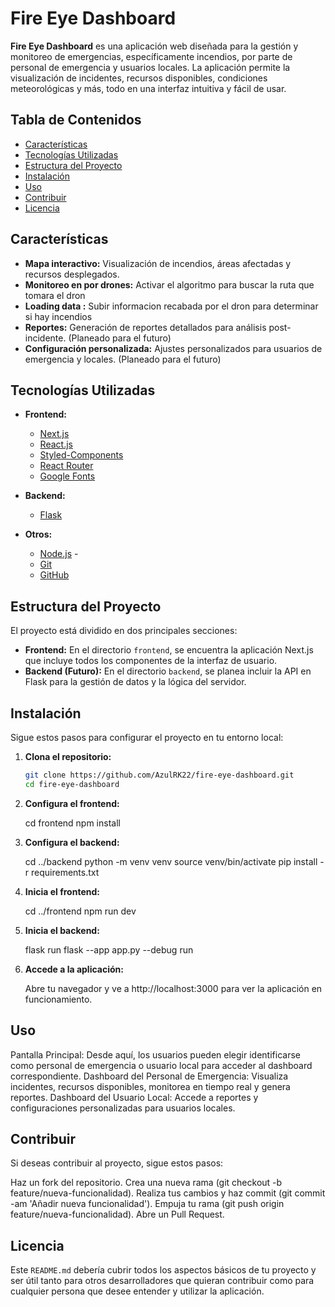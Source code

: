 # Fire Eye Dashboard

**Fire Eye Dashboard** es una aplicación web diseñada para la gestión y monitoreo de emergencias, específicamente incendios, por parte de personal de emergencia y usuarios locales. La aplicación permite la visualización de incidentes, recursos disponibles, condiciones meteorológicas y más, todo en una interfaz intuitiva y fácil de usar.

## Tabla de Contenidos

- [Características](#características)
- [Tecnologías Utilizadas](#tecnologías-utilizadas)
- [Estructura del Proyecto](#estructura-del-proyecto)
- [Instalación](#instalación)
- [Uso](#uso)
- [Contribuir](#contribuir)
- [Licencia](#licencia)

## Características

- **Mapa interactivo:** Visualización de incendios, áreas afectadas y recursos desplegados.
- **Monitoreo en por drones:** Activar el algoritmo para buscar la ruta que tomara el dron
- **Loading data :** Subir informacion recabada por el dron para determinar si hay incendios
- **Reportes:** Generación de reportes detallados para análisis post-incidente. (Planeado para el futuro)
- **Configuración personalizada:** Ajustes personalizados para usuarios de emergencia y locales. (Planeado para el futuro)

## Tecnologías Utilizadas

- **Frontend:**
  - [Next.js](https://nextjs.org/)
  - [React.js](https://reactjs.org/)
  - [Styled-Components](https://styled-components.com/)
  - [React Router](https://reactrouter.com/)
  - [Google Fonts](https://fonts.google.com/)

- **Backend:**
  - [Flask](https://flask.palletsprojects.com/) 

- **Otros:**
  - [Node.js](https://nodejs.org/) - 
  - [Git](https://git-scm.com/)
  - [GitHub](https://github.com/)

## Estructura del Proyecto

El proyecto está dividido en dos principales secciones:

- **Frontend:** En el directorio `frontend`, se encuentra la aplicación Next.js que incluye todos los componentes de la interfaz de usuario.
- **Backend (Futuro):** En el directorio `backend`, se planea incluir la API en Flask para la gestión de datos y la lógica del servidor.

## Instalación

Sigue estos pasos para configurar el proyecto en tu entorno local:

1. **Clona el repositorio:**

   ```bash
   git clone https://github.com/AzulRK22/fire-eye-dashboard.git
   cd fire-eye-dashboard


2. **Configura el frontend:**
   
    cd frontend
    npm install
   
3. **Configura el backend:**
   
   cd ../backend
   python -m venv venv
   source venv/bin/activate
   pip install -r requirements.txt
   
4. **Inicia el frontend:**
   
   cd ../frontend
   npm run dev
   
5. **Inicia el backend:**
   
   flask run
   flask --app app.py --debug run
   
6. **Accede a la aplicación:**

   Abre tu navegador y ve a http://localhost:3000 para ver la aplicación en funcionamiento.

## Uso

Pantalla Principal: Desde aquí, los usuarios pueden elegir identificarse como personal de emergencia o usuario local para acceder al dashboard correspondiente.
Dashboard del Personal de Emergencia: Visualiza incidentes, recursos disponibles, monitorea en tiempo real y genera reportes.
Dashboard del Usuario Local: Accede a reportes y configuraciones personalizadas para usuarios locales.

## Contribuir

Si deseas contribuir al proyecto, sigue estos pasos:

Haz un fork del repositorio.
Crea una nueva rama (git checkout -b feature/nueva-funcionalidad).
Realiza tus cambios y haz commit (git commit -am 'Añadir nueva funcionalidad').
Empuja tu rama (git push origin feature/nueva-funcionalidad).
Abre un Pull Request.

## Licencia


Este `README.md` debería cubrir todos los aspectos básicos de tu proyecto y ser útil tanto para otros desarrolladores que quieran contribuir como para cualquier persona que desee entender y utilizar la aplicación.  

   

